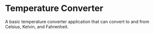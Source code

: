 # Temperature Converter
A basic temperature converter application that can convert to and from Celsius, Kelvin, and Fahrenheit.